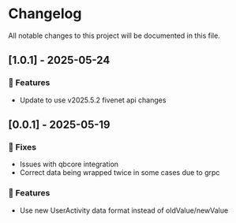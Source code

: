 # Changelog

All notable changes to this project will be documented in this file.

## [1.0.1] - 2025-05-24

### 🚀 Features

- Update to use v2025.5.2 fivenet api changes

## [0.0.1] - 2025-05-19

### 🐛 Fixes

- Issues with qbcore integration
- Correct data being wrapped twice in some cases due to grpc

### 🚀 Features

- Use new UserActivity data format instead of oldValue/newValue

<!-- generated by git-cliff -->
